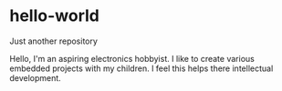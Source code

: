 # hello-world
Just another repository

Hello, I'm an aspiring electronics hobbyist.  I like to create various embedded projects with my children.  I feel this helps there intellectual development.
